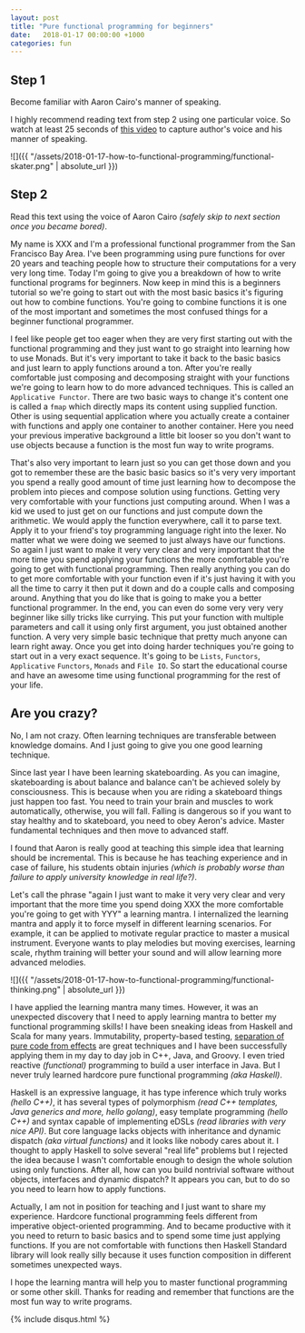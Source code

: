 ```yaml
---
layout: post
title: "Pure functional programming for beginners"
date:   2018-01-17 00:00:00 +1000
categories: fun
---
```


## Step 1

Become familiar with Aaron Cairo's manner of speaking.

I highly recommend reading text from step 2 using one particular voice. So watch
at least 25 seconds of [this video](https://www.youtube.com/watch?v=p3NXd3DhH08)
to capture author's voice and his manner of speaking.

![]({{ "/assets/2018-01-17-how-to-functional-programming/functional-skater.png" | absolute_url }})

## Step 2

Read this text using the voice of Aaron Cairo *(safely skip to next section once
you became bored)*.

My name is XXX and I'm a professional functional programmer from the San
Francisco Bay Area. I've been programming using pure functions for over 20 years
and teaching people how to structure their computations for a very very long
time. Today I'm going to give you a breakdown of how to write functional
programs for beginners. Now keep in mind this is a beginners tutorial so we're
going to start out with the most basic basics it's figuring out how to combine
functions. You're going to combine functions it is one of the most important and
sometimes the most confused things for a beginner functional programmer.

I feel like people get too eager when they are very first starting out with the
functional programming and they just want to go straight into learning how to
use Monads. But it's very important to take it back to the basic basics and just
learn to apply functions around a ton. After you're really comfortable just
composing and decomposing straight with your functions we're going to learn how
to do more advanced techniques. This is called an `Applicative Functor`. There
are two basic ways to change it's content one is called a `fmap` which directly
maps its content using supplied function. Other is using sequential application
where you actually create a container with functions and apply one container to
another container. Here you need your previous imperative background a little
bit looser so you don't want to use objects because a function is the most fun
way to write programs.

That's also very important to learn just so you can get those down and you got
to remember these are the basic basic basics so it's very very important you
spend a really good amount of time just learning how to decompose the problem
into pieces and compose solution using functions. Getting very very comfortable
with your functions just computing around. When I was a kid we used to just get
on our functions and just compute down the arithmetic. We would apply the
function everywhere, call it to parse text. Apply it to your friend's toy
programming language right into the lexer. No matter what we were doing we
seemed to just always have our functions. So again I just want to make it very
very clear and very important that the more time you spend applying your
functions the more comfortable you're going to get with functional programming.
Then really anything you can do to get more comfortable with your function even
if it's just having it with you all the time to carry it then put it down and do
a couple calls and composing around. Anything that you do like that is going to
make you a better functional programmer. In the end, you can even do some very
very very beginner like silly tricks like currying. This put your function with
multiple parameters and call it using only first argument, you just obtained
another function. A very very simple basic technique that pretty much anyone can
learn right away. Once you get into doing harder techniques you're going to
start out in a very exact sequence. It's going to be `Lists`, `Functors`,
`Applicative` `Functors`, `Monads` and `File IO`. So start the educational
course and have an awesome time using functional programming for the rest of
your life.

## Are you crazy?

No, I am not crazy. Often learning techniques are transferable between knowledge
domains. And I just going to give you one good learning technique.

Since last year I have been learning skateboarding. As you can imagine,
skateboarding is about balance and balance can't be achieved solely by
consciousness. This is because when you are riding a skateboard things just
happen too fast. You need to train your brain and muscles to work automatically,
otherwise, you will fall. Falling is dangerous so if you want to stay healthy
and to skateboard, you need to obey Aeron's advice. Master fundamental
techniques and then move to advanced staff.

I found that Aaron is really good at teaching this simple idea that learning
should be incremental. This is because he has teaching experience and in case of
failure, his students obtain injuries _(which is probably worse than failure to
apply university knowledge in real life?)_.

Let's call the phrase "again I just want to make it very very clear and very
important that the more time you spend doing XXX the more comfortable you're
going to get with YYY" a learning mantra. I internalized the learning mantra and
apply it to force myself in different learning scenarios. For example, it can be
applied to motivate regular practice to master a musical instrument. Everyone
wants to play melodies but moving exercises, learning scale, rhythm training
will better your sound and will allow learning more advanced melodies.

![]({{ "/assets/2018-01-17-how-to-functional-programming/functional-thinking.png" | absolute_url }})

I have applied the learning mantra many times. However, it was an unexpected
discovery that I need to apply learning mantra to better my functional
programming skills! I have been sneaking ideas from Haskell and Scala for many
years. Immutability, property-based testing, [separation of pure code from
effects](https://gist.github.com/kbilsted/abdc017858cad68c3e7926b03646554e) are
great techniques and I have been successfully applying them in my day to day job
in C++, Java, and Groovy. I even tried reactive *(functional)* programming to
build a user interface in Java. But I never truly learned hardcore pure
functional programming *(aka Haskell)*.

Haskell is an expressive language, it has type inference which truly works
*(hello C++)*, it has several types of polymorphism *(read C++ templates, Java
generics and more, hello golang)*, easy template programming *(hello C++)* and
syntax capable of implementing eDSLs *(read libraries with very nice API)*. But
core language lacks objects with inheritance and dynamic dispatch *(aka virtual
functions)* and it looks like nobody cares about it. I thought to apply Haskell
to solve several "real life" problems but I rejected the idea because I wasn't
comfortable enough to design the whole solution using only functions. After all,
how can you build nontrivial software without objects, interfaces and dynamic
dispatch? It appears you can, but to do so you need to learn how to apply
functions.

Actually, I am not in position for teaching and I just want to share my
experience. Hardcore functional programming feels different from imperative
object-oriented programming. And to became productive with it you need to return
to basic basics and to spend some time just applying functions. If you are not
comfortable with functions then Haskell Standard library will look really silly
because it uses function composition in different sometimes unexpected ways.

I hope the learning mantra will help you to master functional programming or
some other skill. Thanks for reading and remember that functions are the most
fun way to write programs.

{% include disqus.html %}
